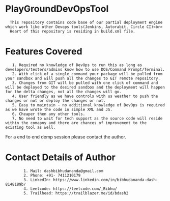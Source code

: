 # PlayGroundDevOpsTool
      This repository contains code base of our partial deployment engine which work like other Devops tools(Jenkins, Autorabit, Circle CI)<br>
      Heart of this repository is residing in build.xml file.
# Features Covered
       1. Required no knowledge of DevOps to run this as long as developers/testers/admins know how to use DOS/Command Prompt/Terminal.
       2. With click of a single command your package will be pulled from your sandbox and will push all the changes to GIT remote repository.
       3. Changes from GIT will be pulled with one click of command and will be deployed to the desired sandbox and the deployment will happen for the delta changes, not all the changes will go.
       4. User friendly as we have controls with us weather to push the changes or not or deploy the changes or not.
       5. Easy to maintain - no additional knowledge of DevOps is required as we have wrote the code in simple XML and JS.
       6. Cheaper then any other tools.
       7. No need to wait for tech support as the source code will reside within the comapny and there are chances of improvement to the existing tool as well.
       
For a end to end demp session please contact the author.

# Contact Details of Author
            1. Mail: dashbibhudananda@gmail.com
            2. Phone: +91- 7411210179
            3. LinkedIn: https://www.linkedin.com/in/bibhudananda-dash-8148189b/
            4. Leetcode: https://leetcode.com/_Bibhu/
            5. Trailhead: https://trailblazer.me/id/bdash2
